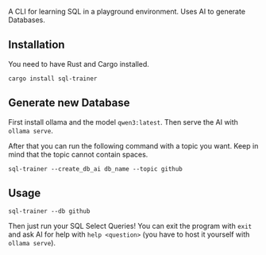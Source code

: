 A CLI for learning SQL in a playground environment. Uses AI to generate Databases.

## Installation
You need to have Rust and Cargo installed.

```cargo install sql-trainer```

## Generate new Database
First install ollama and the model `qwen3:latest`. Then serve the AI with `ollama serve`.

After that you can run the following command with a topic you want. Keep in mind that the topic cannot contain spaces.

`sql-trainer --create_db_ai db_name --topic github`

## Usage
`sql-trainer --db github`

Then just run your SQL Select Queries! You can exit the program with `exit` and ask AI for help with `help <question>` (you have to host it yourself with `ollama serve`).
